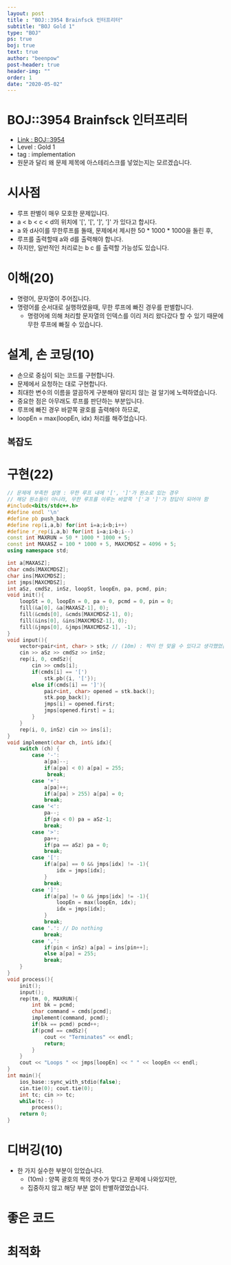 ```yaml
---
layout: post
title : "BOJ::3954 Brainfsck 인터프리터"
subtitle: "BOJ Gold 1"
type: "BOJ"
ps: true
boj: true
text: true
author: "beenpow"
post-header: true
header-img: ""
order: 1
date: "2020-05-02"
---
```

# BOJ::3954 Brainfsck 인터프리터
- [Link : BOJ::3954](https://www.acmicpc.net/problem/3954)
- Level : Gold 1
- tag : implementation
- 원문과 달리 왜 문제 제목에 아스테리스크를 넣었는지는 모르겠습니다.

# 시사점
- 루프 판별이 매우 모호한 문제입니다.
- a < b < c < d의 위치에 '[', '[', ']', ']' 가 있다고 합시다.
- a 와 d사이를 무한루프를 돌때, 문제에서 제시한 50 * 1000 * 1000을 돌린 후,
- 루프를 출력할때 a와 d를 출력해야 합니다.
- 하지만, 일반적인 처리로는 b c 를 출력할 가능성도 있습니다.

# 이해(20)
- 명령어, 문자열이 주어집니다.
- 명령어를 순서대로 실행하였을때, 무한 루프에 빠진 경우를 판별합니다.
  - 명령어에 의해 처리할 문자열의 인덱스를 이리 저리 왔다갔다 할 수 있기 때문에 무한 루프에 빠질 수 있습니다.

# 설계, 손 코딩(10)
- 손으로 중심이 되는 코드를 구현합니다.
- 문제에서 요청하는 대로 구현합니다.
- 최대한 변수의 이름을 깔끔하게 구분해야 말리지 않는 걸 알기에 노력하였습니다.
- 중요한 점은 아무래도 루프를 판단하는 부분입니다.
- 루프에 빠진 경우 바깥쪽 괄호를 출력해야 하므로,
- loopEn = max(loopEn, idx) 처리를 해주었습니다.

## 복잡도


# 구현(22)

```cpp
// 문제에 부족한 설명 : 무한 루프 내에 '[', ']'가 원소로 있는 경우
// 해당 원소들이 아니라, 무한 루프를 이루는 바깥쪽 '['과 ']'가 정답이 되어야 함
#include<bits/stdc++.h>
#define endl '\n'
#define pb push_back
#define rep(i,a,b) for(int i=a;i<b;i++)
#define r_rep(i,a,b) for(int i=a;i>b;i--)
const int MAXRUN = 50 * 1000 * 1000 + 5;
const int MAXASZ = 100 * 1000 + 5, MAXCMDSZ = 4096 + 5;
using namespace std;

int a[MAXASZ];
char cmds[MAXCMDSZ];
char ins[MAXCMDSZ];
int jmps[MAXCMDSZ];
int aSz, cmdSz, inSz, loopSt, loopEn, pa, pcmd, pin;
void init(){
    loopSt = 0, loopEn = 0, pa = 0, pcmd = 0, pin = 0;
    fill(&a[0], &a[MAXASZ-1], 0);
    fill(&cmds[0], &cmds[MAXCMDSZ-1], 0);
    fill(&ins[0], &ins[MAXCMDSZ-1], 0);
    fill(&jmps[0], &jmps[MAXCMDSZ-1], -1);
}
void input(){
    vector<pair<int, char> > stk; // (10m) : 짝이 안 맞을 수 있다고 생각했었음
    cin >> aSz >> cmdSz >> inSz;
    rep(i, 0, cmdSz){
        cin >> cmds[i];
        if(cmds[i] == '[')
            stk.pb({i, '['});
        else if(cmds[i] == ']'){
            pair<int, char> opened = stk.back();
            stk.pop_back();
            jmps[i] = opened.first;
            jmps[opened.first] = i;
        }
    }
    rep(i, 0, inSz) cin >> ins[i];
}
void implement(char ch, int& idx){
    switch (ch) {
        case '-':
            a[pa]--;
            if(a[pa] < 0) a[pa] = 255;
             break;
        case '+':
            a[pa]++;
            if(a[pa] > 255) a[pa] = 0;
            break;
        case '<':
            pa--;
            if(pa < 0) pa = aSz-1;
            break;
        case '>':
            pa++;
            if(pa == aSz) pa = 0;
            break;
        case '[':
            if(a[pa] == 0 && jmps[idx] != -1){
                idx = jmps[idx];
            }
            break;
        case ']':
            if(a[pa] != 0 && jmps[idx] != -1){
                loopEn = max(loopEn, idx);
                idx = jmps[idx];
            }
            break;
        case '.': // Do nothing
            break;
        case ',':
            if(pin < inSz) a[pa] = ins[pin++];
            else a[pa] = 255;
            break;
    }
}
void process(){
    init();
    input();
    rep(tm, 0, MAXRUN){
        int bk = pcmd;
        char command = cmds[pcmd];
        implement(command, pcmd);
        if(bk == pcmd) pcmd++;
        if(pcmd == cmdSz){
            cout << "Terminates" << endl;
            return;
        }
    }
    cout << "Loops " << jmps[loopEn] << " " << loopEn << endl;
}
int main(){
    ios_base::sync_with_stdio(false);
    cin.tie(0); cout.tie(0);
    int tc; cin >> tc;
    while(tc--)
        process();
    return 0;
}
```

# 디버깅(10)
- 한 가지 실수한 부분이 있었습니다.
  - (10m) : 양쪽 괄호의 짝의 갯수가 맞다고 문제에 나와있지만,
  - 집중하지 않고 해당 부분 없이 판별하였었습니다.

# 좋은 코드

# 최적화
